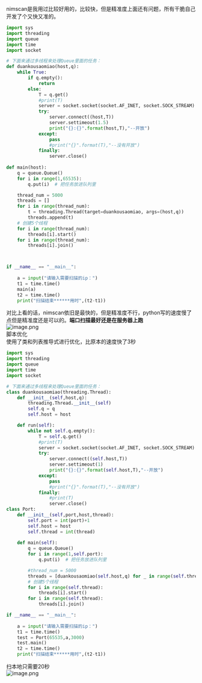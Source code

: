 nimscan是我用过比较好用的，比较快，但是精准度上面还有问题，所有干脆自己开发了个又快又准的。
```python
import sys
import threading
import queue
import time
import socket

# 下面来通过多线程来处理Queue里面的任务：
def duankousaomiao(host,q):
    while True:
        if q.empty():
            return
        else:
            T = q.get()
            #print(T)
            server = socket.socket(socket.AF_INET, socket.SOCK_STREAM)
            try:
                server.connect((host,T))
                server.settimeout(1.5)
                print("{}:{}".format(host,T),"--开放")
            except:
                pass
                #print("{}".format(T),"--没有开放")
            finally:
                server.close()
            
def main(host):
    q = queue.Queue()
    for i in range(1,65535):
        q.put(i)  # 把任务放进队列里

    thread_num = 5000
    threads = []
    for i in range(thread_num):
        t = threading.Thread(target=duankousaomiao, args=(host,q))
        threads.append(t)
    # 创建5个线程
    for i in range(thread_num):
        threads[i].start()
    for i in range(thread_num):
        threads[i].join()



if __name__ == "__main__":
    
    a = input("请输入需要扫描的ip：")
    t1 = time.time()
    main(a)
    t2 = time.time()
    print("扫描结束******用时",(t2-t1))
```
对比上看的话，nimscan依旧是最快的，但是精准度不行，python写的速度慢了点但是精准度还是可以的。**端口扫描最好还是在服务器上跑**<br />![image.png](https://cdn.nlark.com/yuque/0/2021/png/1345801/1622447455608-b7489b22-a4d7-4d36-b722-c26d838673b9.png#align=left&display=inline&height=346&originHeight=691&originWidth=1415&size=162188&status=done&style=none&width=707.5)<br />脚本优化<br />使用了类和列表推导式进行优化，比原本的速度快了3秒
```python
import sys
import threading
import queue
import time
import socket

# 下面来通过多线程来处理Queue里面的任务：
class duankousaomiao(threading.Thread):
    def __init__(self,host,q):
        threading.Thread.__init__(self)
        self.q = q
        self.host = host

    def run(self):    
        while not self.q.empty():
            T = self.q.get()
            #print(T)
            server = socket.socket(socket.AF_INET, socket.SOCK_STREAM)
            try:
                server.connect((self.host,T))
                server.settimeout(1)
                print("{}:{}".format(self.host,T),"--开放")
            except:
                pass
                #print("{}".format(T),"--没有开放")
            finally:
                #print(T)
                server.close()
class Port:
    def __init__(self,port,host,thread):
        self.port = int(port)+1
        self.host = host
        self.thread = int(thread)
        
    def main(self):
        q = queue.Queue()
        for i in range(1,self.port):
            q.put(i)  # 把任务放进队列里

        #thread_num = 5000
        threads = [duankousaomiao(self.host,q) for _ in range(self.thread)]
        # 创建5个线程
        for i in range(self.thread):
            threads[i].start()
        for i in range(self.thread):
            threads[i].join()

if __name__ == "__main__":
    
    a = input("请输入需要扫描的ip：")
    t1 = time.time()
    test = Port(65535,a,3000)
    test.main()
    t2 = time.time()
    print("扫描结束******用时",(t2-t1))
```
扫本地只需要20秒<br />![image.png](https://cdn.nlark.com/yuque/0/2021/png/1345801/1622974914085-3be5f185-ddd3-4def-8531-7a3ec1c4aefb.png#align=left&display=inline&height=323&originHeight=323&originWidth=537&size=47392&status=done&style=none&width=537)
